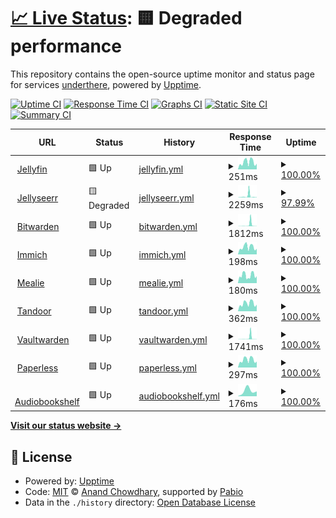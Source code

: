 # [📈 Live Status](https://status.underthere.xyz): <!--live status--> **🟨 Degraded performance**

This repository contains the open-source uptime monitor and status page for services [underthere](https://status.underthere.xyz), powered by [Upptime](https://github.com/upptime/upptime).

[![Uptime CI](https://github.com/ChrisMoriarty/upptime/workflows/Uptime%20CI/badge.svg)](https://github.com/ChrisMoriarty/upptime/actions?query=workflow%3A%22Uptime+CI%22)
[![Response Time CI](https://github.com/ChrisMoriarty/upptime/workflows/Response%20Time%20CI/badge.svg)](https://github.com/ChrisMoriarty/upptime/actions?query=workflow%3A%22Response+Time+CI%22)
[![Graphs CI](https://github.com/ChrisMoriarty/upptime/workflows/Graphs%20CI/badge.svg)](https://github.com/cmoriarty/upptime/actions?query=workflow%3A%22Graphs+CI%22)
[![Static Site CI](https://github.com/ChrisMoriarty/upptime/workflows/Static%20Site%20CI/badge.svg)](https://github.com/ChrisMoriarty/upptime/actions?query=workflow%3A%22Static+Site+CI%22)
[![Summary CI](https://github.com/ChrisMoriarty/upptime/workflows/Summary%20CI/badge.svg)](https://github.com/ChrisMoriarty/upptime/actions?query=workflow%3A%22Summary+CI%22)

<!--start: status pages-->
<!-- This summary is generated by Upptime (https://github.com/upptime/upptime) -->
<!-- Do not edit this manually, your changes will be overwritten -->
<!-- prettier-ignore -->
| URL | Status | History | Response Time | Uptime |
| --- | ------ | ------- | ------------- | ------ |
| <img alt="" src="https://icons.duckduckgo.com/ip3/jellyfin.underthere.xyz.ico" height="13"> [Jellyfin](https://jellyfin.underthere.xyz) | 🟩 Up | [jellyfin.yml](https://github.com/ChrisMoriarty/upptime/commits/HEAD/history/jellyfin.yml) | <details><summary><img alt="Response time graph" src="./graphs/jellyfin/response-time-week.png" height="20"> 251ms</summary><br><a href="https://status.underthere.xyz/history/jellyfin"><img alt="Response time 1901" src="https://img.shields.io/endpoint?url=https%3A%2F%2Fraw.githubusercontent.com%2FChrisMoriarty%2Fupptime%2FHEAD%2Fapi%2Fjellyfin%2Fresponse-time.json"></a><br><a href="https://status.underthere.xyz/history/jellyfin"><img alt="24-hour response time 196" src="https://img.shields.io/endpoint?url=https%3A%2F%2Fraw.githubusercontent.com%2FChrisMoriarty%2Fupptime%2FHEAD%2Fapi%2Fjellyfin%2Fresponse-time-day.json"></a><br><a href="https://status.underthere.xyz/history/jellyfin"><img alt="7-day response time 251" src="https://img.shields.io/endpoint?url=https%3A%2F%2Fraw.githubusercontent.com%2FChrisMoriarty%2Fupptime%2FHEAD%2Fapi%2Fjellyfin%2Fresponse-time-week.json"></a><br><a href="https://status.underthere.xyz/history/jellyfin"><img alt="30-day response time 2548" src="https://img.shields.io/endpoint?url=https%3A%2F%2Fraw.githubusercontent.com%2FChrisMoriarty%2Fupptime%2FHEAD%2Fapi%2Fjellyfin%2Fresponse-time-month.json"></a><br><a href="https://status.underthere.xyz/history/jellyfin"><img alt="1-year response time 1901" src="https://img.shields.io/endpoint?url=https%3A%2F%2Fraw.githubusercontent.com%2FChrisMoriarty%2Fupptime%2FHEAD%2Fapi%2Fjellyfin%2Fresponse-time-year.json"></a></details> | <details><summary><a href="https://status.underthere.xyz/history/jellyfin">100.00%</a></summary><a href="https://status.underthere.xyz/history/jellyfin"><img alt="All-time uptime 99.88%" src="https://img.shields.io/endpoint?url=https%3A%2F%2Fraw.githubusercontent.com%2FChrisMoriarty%2Fupptime%2FHEAD%2Fapi%2Fjellyfin%2Fuptime.json"></a><br><a href="https://status.underthere.xyz/history/jellyfin"><img alt="24-hour uptime 100.00%" src="https://img.shields.io/endpoint?url=https%3A%2F%2Fraw.githubusercontent.com%2FChrisMoriarty%2Fupptime%2FHEAD%2Fapi%2Fjellyfin%2Fuptime-day.json"></a><br><a href="https://status.underthere.xyz/history/jellyfin"><img alt="7-day uptime 100.00%" src="https://img.shields.io/endpoint?url=https%3A%2F%2Fraw.githubusercontent.com%2FChrisMoriarty%2Fupptime%2FHEAD%2Fapi%2Fjellyfin%2Fuptime-week.json"></a><br><a href="https://status.underthere.xyz/history/jellyfin"><img alt="30-day uptime 99.82%" src="https://img.shields.io/endpoint?url=https%3A%2F%2Fraw.githubusercontent.com%2FChrisMoriarty%2Fupptime%2FHEAD%2Fapi%2Fjellyfin%2Fuptime-month.json"></a><br><a href="https://status.underthere.xyz/history/jellyfin"><img alt="1-year uptime 99.88%" src="https://img.shields.io/endpoint?url=https%3A%2F%2Fraw.githubusercontent.com%2FChrisMoriarty%2Fupptime%2FHEAD%2Fapi%2Fjellyfin%2Fuptime-year.json"></a></details>
| <img alt="" src="https://icons.duckduckgo.com/ip3/jellyseerr.underthere.xyz.ico" height="13"> [Jellyseerr](https://jellyseerr.underthere.xyz) | 🟨 Degraded | [jellyseerr.yml](https://github.com/ChrisMoriarty/upptime/commits/HEAD/history/jellyseerr.yml) | <details><summary><img alt="Response time graph" src="./graphs/jellyseerr/response-time-week.png" height="20"> 2259ms</summary><br><a href="https://status.underthere.xyz/history/jellyseerr"><img alt="Response time 1445" src="https://img.shields.io/endpoint?url=https%3A%2F%2Fraw.githubusercontent.com%2FChrisMoriarty%2Fupptime%2FHEAD%2Fapi%2Fjellyseerr%2Fresponse-time.json"></a><br><a href="https://status.underthere.xyz/history/jellyseerr"><img alt="24-hour response time 2351" src="https://img.shields.io/endpoint?url=https%3A%2F%2Fraw.githubusercontent.com%2FChrisMoriarty%2Fupptime%2FHEAD%2Fapi%2Fjellyseerr%2Fresponse-time-day.json"></a><br><a href="https://status.underthere.xyz/history/jellyseerr"><img alt="7-day response time 2259" src="https://img.shields.io/endpoint?url=https%3A%2F%2Fraw.githubusercontent.com%2FChrisMoriarty%2Fupptime%2FHEAD%2Fapi%2Fjellyseerr%2Fresponse-time-week.json"></a><br><a href="https://status.underthere.xyz/history/jellyseerr"><img alt="30-day response time 1985" src="https://img.shields.io/endpoint?url=https%3A%2F%2Fraw.githubusercontent.com%2FChrisMoriarty%2Fupptime%2FHEAD%2Fapi%2Fjellyseerr%2Fresponse-time-month.json"></a><br><a href="https://status.underthere.xyz/history/jellyseerr"><img alt="1-year response time 1445" src="https://img.shields.io/endpoint?url=https%3A%2F%2Fraw.githubusercontent.com%2FChrisMoriarty%2Fupptime%2FHEAD%2Fapi%2Fjellyseerr%2Fresponse-time-year.json"></a></details> | <details><summary><a href="https://status.underthere.xyz/history/jellyseerr">97.99%</a></summary><a href="https://status.underthere.xyz/history/jellyseerr"><img alt="All-time uptime 99.71%" src="https://img.shields.io/endpoint?url=https%3A%2F%2Fraw.githubusercontent.com%2FChrisMoriarty%2Fupptime%2FHEAD%2Fapi%2Fjellyseerr%2Fuptime.json"></a><br><a href="https://status.underthere.xyz/history/jellyseerr"><img alt="24-hour uptime 85.90%" src="https://img.shields.io/endpoint?url=https%3A%2F%2Fraw.githubusercontent.com%2FChrisMoriarty%2Fupptime%2FHEAD%2Fapi%2Fjellyseerr%2Fuptime-day.json"></a><br><a href="https://status.underthere.xyz/history/jellyseerr"><img alt="7-day uptime 97.99%" src="https://img.shields.io/endpoint?url=https%3A%2F%2Fraw.githubusercontent.com%2FChrisMoriarty%2Fupptime%2FHEAD%2Fapi%2Fjellyseerr%2Fuptime-week.json"></a><br><a href="https://status.underthere.xyz/history/jellyseerr"><img alt="30-day uptime 99.54%" src="https://img.shields.io/endpoint?url=https%3A%2F%2Fraw.githubusercontent.com%2FChrisMoriarty%2Fupptime%2FHEAD%2Fapi%2Fjellyseerr%2Fuptime-month.json"></a><br><a href="https://status.underthere.xyz/history/jellyseerr"><img alt="1-year uptime 99.71%" src="https://img.shields.io/endpoint?url=https%3A%2F%2Fraw.githubusercontent.com%2FChrisMoriarty%2Fupptime%2FHEAD%2Fapi%2Fjellyseerr%2Fuptime-year.json"></a></details>
| <img alt="" src="https://bitwarden.underthere.xyz/favicon.ico" height="13"> [Bitwarden](https://bitwarden.underthere.xyz) | 🟩 Up | [bitwarden.yml](https://github.com/ChrisMoriarty/upptime/commits/HEAD/history/bitwarden.yml) | <details><summary><img alt="Response time graph" src="./graphs/bitwarden/response-time-week.png" height="20"> 1812ms</summary><br><a href="https://status.underthere.xyz/history/bitwarden"><img alt="Response time 1217" src="https://img.shields.io/endpoint?url=https%3A%2F%2Fraw.githubusercontent.com%2FChrisMoriarty%2Fupptime%2FHEAD%2Fapi%2Fbitwarden%2Fresponse-time.json"></a><br><a href="https://status.underthere.xyz/history/bitwarden"><img alt="24-hour response time 153" src="https://img.shields.io/endpoint?url=https%3A%2F%2Fraw.githubusercontent.com%2FChrisMoriarty%2Fupptime%2FHEAD%2Fapi%2Fbitwarden%2Fresponse-time-day.json"></a><br><a href="https://status.underthere.xyz/history/bitwarden"><img alt="7-day response time 1812" src="https://img.shields.io/endpoint?url=https%3A%2F%2Fraw.githubusercontent.com%2FChrisMoriarty%2Fupptime%2FHEAD%2Fapi%2Fbitwarden%2Fresponse-time-week.json"></a><br><a href="https://status.underthere.xyz/history/bitwarden"><img alt="30-day response time 1030" src="https://img.shields.io/endpoint?url=https%3A%2F%2Fraw.githubusercontent.com%2FChrisMoriarty%2Fupptime%2FHEAD%2Fapi%2Fbitwarden%2Fresponse-time-month.json"></a><br><a href="https://status.underthere.xyz/history/bitwarden"><img alt="1-year response time 1217" src="https://img.shields.io/endpoint?url=https%3A%2F%2Fraw.githubusercontent.com%2FChrisMoriarty%2Fupptime%2FHEAD%2Fapi%2Fbitwarden%2Fresponse-time-year.json"></a></details> | <details><summary><a href="https://status.underthere.xyz/history/bitwarden">100.00%</a></summary><a href="https://status.underthere.xyz/history/bitwarden"><img alt="All-time uptime 99.87%" src="https://img.shields.io/endpoint?url=https%3A%2F%2Fraw.githubusercontent.com%2FChrisMoriarty%2Fupptime%2FHEAD%2Fapi%2Fbitwarden%2Fuptime.json"></a><br><a href="https://status.underthere.xyz/history/bitwarden"><img alt="24-hour uptime 100.00%" src="https://img.shields.io/endpoint?url=https%3A%2F%2Fraw.githubusercontent.com%2FChrisMoriarty%2Fupptime%2FHEAD%2Fapi%2Fbitwarden%2Fuptime-day.json"></a><br><a href="https://status.underthere.xyz/history/bitwarden"><img alt="7-day uptime 100.00%" src="https://img.shields.io/endpoint?url=https%3A%2F%2Fraw.githubusercontent.com%2FChrisMoriarty%2Fupptime%2FHEAD%2Fapi%2Fbitwarden%2Fuptime-week.json"></a><br><a href="https://status.underthere.xyz/history/bitwarden"><img alt="30-day uptime 100.00%" src="https://img.shields.io/endpoint?url=https%3A%2F%2Fraw.githubusercontent.com%2FChrisMoriarty%2Fupptime%2FHEAD%2Fapi%2Fbitwarden%2Fuptime-month.json"></a><br><a href="https://status.underthere.xyz/history/bitwarden"><img alt="1-year uptime 99.87%" src="https://img.shields.io/endpoint?url=https%3A%2F%2Fraw.githubusercontent.com%2FChrisMoriarty%2Fupptime%2FHEAD%2Fapi%2Fbitwarden%2Fuptime-year.json"></a></details>
| <img alt="" src="https://icons.duckduckgo.com/ip3/immich.underthere.xyz.ico" height="13"> [Immich](https://immich.underthere.xyz) | 🟩 Up | [immich.yml](https://github.com/ChrisMoriarty/upptime/commits/HEAD/history/immich.yml) | <details><summary><img alt="Response time graph" src="./graphs/immich/response-time-week.png" height="20"> 198ms</summary><br><a href="https://status.underthere.xyz/history/immich"><img alt="Response time 791" src="https://img.shields.io/endpoint?url=https%3A%2F%2Fraw.githubusercontent.com%2FChrisMoriarty%2Fupptime%2FHEAD%2Fapi%2Fimmich%2Fresponse-time.json"></a><br><a href="https://status.underthere.xyz/history/immich"><img alt="24-hour response time 151" src="https://img.shields.io/endpoint?url=https%3A%2F%2Fraw.githubusercontent.com%2FChrisMoriarty%2Fupptime%2FHEAD%2Fapi%2Fimmich%2Fresponse-time-day.json"></a><br><a href="https://status.underthere.xyz/history/immich"><img alt="7-day response time 198" src="https://img.shields.io/endpoint?url=https%3A%2F%2Fraw.githubusercontent.com%2FChrisMoriarty%2Fupptime%2FHEAD%2Fapi%2Fimmich%2Fresponse-time-week.json"></a><br><a href="https://status.underthere.xyz/history/immich"><img alt="30-day response time 1194" src="https://img.shields.io/endpoint?url=https%3A%2F%2Fraw.githubusercontent.com%2FChrisMoriarty%2Fupptime%2FHEAD%2Fapi%2Fimmich%2Fresponse-time-month.json"></a><br><a href="https://status.underthere.xyz/history/immich"><img alt="1-year response time 791" src="https://img.shields.io/endpoint?url=https%3A%2F%2Fraw.githubusercontent.com%2FChrisMoriarty%2Fupptime%2FHEAD%2Fapi%2Fimmich%2Fresponse-time-year.json"></a></details> | <details><summary><a href="https://status.underthere.xyz/history/immich">100.00%</a></summary><a href="https://status.underthere.xyz/history/immich"><img alt="All-time uptime 99.93%" src="https://img.shields.io/endpoint?url=https%3A%2F%2Fraw.githubusercontent.com%2FChrisMoriarty%2Fupptime%2FHEAD%2Fapi%2Fimmich%2Fuptime.json"></a><br><a href="https://status.underthere.xyz/history/immich"><img alt="24-hour uptime 100.00%" src="https://img.shields.io/endpoint?url=https%3A%2F%2Fraw.githubusercontent.com%2FChrisMoriarty%2Fupptime%2FHEAD%2Fapi%2Fimmich%2Fuptime-day.json"></a><br><a href="https://status.underthere.xyz/history/immich"><img alt="7-day uptime 100.00%" src="https://img.shields.io/endpoint?url=https%3A%2F%2Fraw.githubusercontent.com%2FChrisMoriarty%2Fupptime%2FHEAD%2Fapi%2Fimmich%2Fuptime-week.json"></a><br><a href="https://status.underthere.xyz/history/immich"><img alt="30-day uptime 99.98%" src="https://img.shields.io/endpoint?url=https%3A%2F%2Fraw.githubusercontent.com%2FChrisMoriarty%2Fupptime%2FHEAD%2Fapi%2Fimmich%2Fuptime-month.json"></a><br><a href="https://status.underthere.xyz/history/immich"><img alt="1-year uptime 99.93%" src="https://img.shields.io/endpoint?url=https%3A%2F%2Fraw.githubusercontent.com%2FChrisMoriarty%2Fupptime%2FHEAD%2Fapi%2Fimmich%2Fuptime-year.json"></a></details>
| <img alt="" src="https://icons.duckduckgo.com/ip3/mealie.underthere.xyz.ico" height="13"> [Mealie](https://mealie.underthere.xyz) | 🟩 Up | [mealie.yml](https://github.com/ChrisMoriarty/upptime/commits/HEAD/history/mealie.yml) | <details><summary><img alt="Response time graph" src="./graphs/mealie/response-time-week.png" height="20"> 180ms</summary><br><a href="https://status.underthere.xyz/history/mealie"><img alt="Response time 446" src="https://img.shields.io/endpoint?url=https%3A%2F%2Fraw.githubusercontent.com%2FChrisMoriarty%2Fupptime%2FHEAD%2Fapi%2Fmealie%2Fresponse-time.json"></a><br><a href="https://status.underthere.xyz/history/mealie"><img alt="24-hour response time 164" src="https://img.shields.io/endpoint?url=https%3A%2F%2Fraw.githubusercontent.com%2FChrisMoriarty%2Fupptime%2FHEAD%2Fapi%2Fmealie%2Fresponse-time-day.json"></a><br><a href="https://status.underthere.xyz/history/mealie"><img alt="7-day response time 180" src="https://img.shields.io/endpoint?url=https%3A%2F%2Fraw.githubusercontent.com%2FChrisMoriarty%2Fupptime%2FHEAD%2Fapi%2Fmealie%2Fresponse-time-week.json"></a><br><a href="https://status.underthere.xyz/history/mealie"><img alt="30-day response time 174" src="https://img.shields.io/endpoint?url=https%3A%2F%2Fraw.githubusercontent.com%2FChrisMoriarty%2Fupptime%2FHEAD%2Fapi%2Fmealie%2Fresponse-time-month.json"></a><br><a href="https://status.underthere.xyz/history/mealie"><img alt="1-year response time 446" src="https://img.shields.io/endpoint?url=https%3A%2F%2Fraw.githubusercontent.com%2FChrisMoriarty%2Fupptime%2FHEAD%2Fapi%2Fmealie%2Fresponse-time-year.json"></a></details> | <details><summary><a href="https://status.underthere.xyz/history/mealie">100.00%</a></summary><a href="https://status.underthere.xyz/history/mealie"><img alt="All-time uptime 99.88%" src="https://img.shields.io/endpoint?url=https%3A%2F%2Fraw.githubusercontent.com%2FChrisMoriarty%2Fupptime%2FHEAD%2Fapi%2Fmealie%2Fuptime.json"></a><br><a href="https://status.underthere.xyz/history/mealie"><img alt="24-hour uptime 100.00%" src="https://img.shields.io/endpoint?url=https%3A%2F%2Fraw.githubusercontent.com%2FChrisMoriarty%2Fupptime%2FHEAD%2Fapi%2Fmealie%2Fuptime-day.json"></a><br><a href="https://status.underthere.xyz/history/mealie"><img alt="7-day uptime 100.00%" src="https://img.shields.io/endpoint?url=https%3A%2F%2Fraw.githubusercontent.com%2FChrisMoriarty%2Fupptime%2FHEAD%2Fapi%2Fmealie%2Fuptime-week.json"></a><br><a href="https://status.underthere.xyz/history/mealie"><img alt="30-day uptime 100.00%" src="https://img.shields.io/endpoint?url=https%3A%2F%2Fraw.githubusercontent.com%2FChrisMoriarty%2Fupptime%2FHEAD%2Fapi%2Fmealie%2Fuptime-month.json"></a><br><a href="https://status.underthere.xyz/history/mealie"><img alt="1-year uptime 99.88%" src="https://img.shields.io/endpoint?url=https%3A%2F%2Fraw.githubusercontent.com%2FChrisMoriarty%2Fupptime%2FHEAD%2Fapi%2Fmealie%2Fuptime-year.json"></a></details>
| <img alt="" src="https://icons.duckduckgo.com/ip3/tandoor.underthere.xyz.ico" height="13"> [Tandoor](https://tandoor.underthere.xyz) | 🟩 Up | [tandoor.yml](https://github.com/ChrisMoriarty/upptime/commits/HEAD/history/tandoor.yml) | <details><summary><img alt="Response time graph" src="./graphs/tandoor/response-time-week.png" height="20"> 362ms</summary><br><a href="https://status.underthere.xyz/history/tandoor"><img alt="Response time 427" src="https://img.shields.io/endpoint?url=https%3A%2F%2Fraw.githubusercontent.com%2FChrisMoriarty%2Fupptime%2FHEAD%2Fapi%2Ftandoor%2Fresponse-time.json"></a><br><a href="https://status.underthere.xyz/history/tandoor"><img alt="24-hour response time 307" src="https://img.shields.io/endpoint?url=https%3A%2F%2Fraw.githubusercontent.com%2FChrisMoriarty%2Fupptime%2FHEAD%2Fapi%2Ftandoor%2Fresponse-time-day.json"></a><br><a href="https://status.underthere.xyz/history/tandoor"><img alt="7-day response time 362" src="https://img.shields.io/endpoint?url=https%3A%2F%2Fraw.githubusercontent.com%2FChrisMoriarty%2Fupptime%2FHEAD%2Fapi%2Ftandoor%2Fresponse-time-week.json"></a><br><a href="https://status.underthere.xyz/history/tandoor"><img alt="30-day response time 436" src="https://img.shields.io/endpoint?url=https%3A%2F%2Fraw.githubusercontent.com%2FChrisMoriarty%2Fupptime%2FHEAD%2Fapi%2Ftandoor%2Fresponse-time-month.json"></a><br><a href="https://status.underthere.xyz/history/tandoor"><img alt="1-year response time 427" src="https://img.shields.io/endpoint?url=https%3A%2F%2Fraw.githubusercontent.com%2FChrisMoriarty%2Fupptime%2FHEAD%2Fapi%2Ftandoor%2Fresponse-time-year.json"></a></details> | <details><summary><a href="https://status.underthere.xyz/history/tandoor">100.00%</a></summary><a href="https://status.underthere.xyz/history/tandoor"><img alt="All-time uptime 99.99%" src="https://img.shields.io/endpoint?url=https%3A%2F%2Fraw.githubusercontent.com%2FChrisMoriarty%2Fupptime%2FHEAD%2Fapi%2Ftandoor%2Fuptime.json"></a><br><a href="https://status.underthere.xyz/history/tandoor"><img alt="24-hour uptime 100.00%" src="https://img.shields.io/endpoint?url=https%3A%2F%2Fraw.githubusercontent.com%2FChrisMoriarty%2Fupptime%2FHEAD%2Fapi%2Ftandoor%2Fuptime-day.json"></a><br><a href="https://status.underthere.xyz/history/tandoor"><img alt="7-day uptime 100.00%" src="https://img.shields.io/endpoint?url=https%3A%2F%2Fraw.githubusercontent.com%2FChrisMoriarty%2Fupptime%2FHEAD%2Fapi%2Ftandoor%2Fuptime-week.json"></a><br><a href="https://status.underthere.xyz/history/tandoor"><img alt="30-day uptime 99.99%" src="https://img.shields.io/endpoint?url=https%3A%2F%2Fraw.githubusercontent.com%2FChrisMoriarty%2Fupptime%2FHEAD%2Fapi%2Ftandoor%2Fuptime-month.json"></a><br><a href="https://status.underthere.xyz/history/tandoor"><img alt="1-year uptime 99.99%" src="https://img.shields.io/endpoint?url=https%3A%2F%2Fraw.githubusercontent.com%2FChrisMoriarty%2Fupptime%2FHEAD%2Fapi%2Ftandoor%2Fuptime-year.json"></a></details>
| <img alt="" src="https://icons.duckduckgo.com/ip3/vaultwarden.underthere.xyz.ico" height="13"> [Vaultwarden](https://vaultwarden.underthere.xyz) | 🟩 Up | [vaultwarden.yml](https://github.com/ChrisMoriarty/upptime/commits/HEAD/history/vaultwarden.yml) | <details><summary><img alt="Response time graph" src="./graphs/vaultwarden/response-time-week.png" height="20"> 1741ms</summary><br><a href="https://status.underthere.xyz/history/vaultwarden"><img alt="Response time 1598" src="https://img.shields.io/endpoint?url=https%3A%2F%2Fraw.githubusercontent.com%2FChrisMoriarty%2Fupptime%2FHEAD%2Fapi%2Fvaultwarden%2Fresponse-time.json"></a><br><a href="https://status.underthere.xyz/history/vaultwarden"><img alt="24-hour response time 136" src="https://img.shields.io/endpoint?url=https%3A%2F%2Fraw.githubusercontent.com%2FChrisMoriarty%2Fupptime%2FHEAD%2Fapi%2Fvaultwarden%2Fresponse-time-day.json"></a><br><a href="https://status.underthere.xyz/history/vaultwarden"><img alt="7-day response time 1741" src="https://img.shields.io/endpoint?url=https%3A%2F%2Fraw.githubusercontent.com%2FChrisMoriarty%2Fupptime%2FHEAD%2Fapi%2Fvaultwarden%2Fresponse-time-week.json"></a><br><a href="https://status.underthere.xyz/history/vaultwarden"><img alt="30-day response time 1657" src="https://img.shields.io/endpoint?url=https%3A%2F%2Fraw.githubusercontent.com%2FChrisMoriarty%2Fupptime%2FHEAD%2Fapi%2Fvaultwarden%2Fresponse-time-month.json"></a><br><a href="https://status.underthere.xyz/history/vaultwarden"><img alt="1-year response time 1598" src="https://img.shields.io/endpoint?url=https%3A%2F%2Fraw.githubusercontent.com%2FChrisMoriarty%2Fupptime%2FHEAD%2Fapi%2Fvaultwarden%2Fresponse-time-year.json"></a></details> | <details><summary><a href="https://status.underthere.xyz/history/vaultwarden">100.00%</a></summary><a href="https://status.underthere.xyz/history/vaultwarden"><img alt="All-time uptime 99.99%" src="https://img.shields.io/endpoint?url=https%3A%2F%2Fraw.githubusercontent.com%2FChrisMoriarty%2Fupptime%2FHEAD%2Fapi%2Fvaultwarden%2Fuptime.json"></a><br><a href="https://status.underthere.xyz/history/vaultwarden"><img alt="24-hour uptime 100.00%" src="https://img.shields.io/endpoint?url=https%3A%2F%2Fraw.githubusercontent.com%2FChrisMoriarty%2Fupptime%2FHEAD%2Fapi%2Fvaultwarden%2Fuptime-day.json"></a><br><a href="https://status.underthere.xyz/history/vaultwarden"><img alt="7-day uptime 100.00%" src="https://img.shields.io/endpoint?url=https%3A%2F%2Fraw.githubusercontent.com%2FChrisMoriarty%2Fupptime%2FHEAD%2Fapi%2Fvaultwarden%2Fuptime-week.json"></a><br><a href="https://status.underthere.xyz/history/vaultwarden"><img alt="30-day uptime 99.99%" src="https://img.shields.io/endpoint?url=https%3A%2F%2Fraw.githubusercontent.com%2FChrisMoriarty%2Fupptime%2FHEAD%2Fapi%2Fvaultwarden%2Fuptime-month.json"></a><br><a href="https://status.underthere.xyz/history/vaultwarden"><img alt="1-year uptime 99.99%" src="https://img.shields.io/endpoint?url=https%3A%2F%2Fraw.githubusercontent.com%2FChrisMoriarty%2Fupptime%2FHEAD%2Fapi%2Fvaultwarden%2Fuptime-year.json"></a></details>
| <img alt="" src="https://icons.duckduckgo.com/ip3/paperless.underthere.xyz.ico" height="13"> [Paperless](https://paperless.underthere.xyz) | 🟩 Up | [paperless.yml](https://github.com/ChrisMoriarty/upptime/commits/HEAD/history/paperless.yml) | <details><summary><img alt="Response time graph" src="./graphs/paperless/response-time-week.png" height="20"> 297ms</summary><br><a href="https://status.underthere.xyz/history/paperless"><img alt="Response time 283" src="https://img.shields.io/endpoint?url=https%3A%2F%2Fraw.githubusercontent.com%2FChrisMoriarty%2Fupptime%2FHEAD%2Fapi%2Fpaperless%2Fresponse-time.json"></a><br><a href="https://status.underthere.xyz/history/paperless"><img alt="24-hour response time 227" src="https://img.shields.io/endpoint?url=https%3A%2F%2Fraw.githubusercontent.com%2FChrisMoriarty%2Fupptime%2FHEAD%2Fapi%2Fpaperless%2Fresponse-time-day.json"></a><br><a href="https://status.underthere.xyz/history/paperless"><img alt="7-day response time 297" src="https://img.shields.io/endpoint?url=https%3A%2F%2Fraw.githubusercontent.com%2FChrisMoriarty%2Fupptime%2FHEAD%2Fapi%2Fpaperless%2Fresponse-time-week.json"></a><br><a href="https://status.underthere.xyz/history/paperless"><img alt="30-day response time 283" src="https://img.shields.io/endpoint?url=https%3A%2F%2Fraw.githubusercontent.com%2FChrisMoriarty%2Fupptime%2FHEAD%2Fapi%2Fpaperless%2Fresponse-time-month.json"></a><br><a href="https://status.underthere.xyz/history/paperless"><img alt="1-year response time 283" src="https://img.shields.io/endpoint?url=https%3A%2F%2Fraw.githubusercontent.com%2FChrisMoriarty%2Fupptime%2FHEAD%2Fapi%2Fpaperless%2Fresponse-time-year.json"></a></details> | <details><summary><a href="https://status.underthere.xyz/history/paperless">100.00%</a></summary><a href="https://status.underthere.xyz/history/paperless"><img alt="All-time uptime 99.99%" src="https://img.shields.io/endpoint?url=https%3A%2F%2Fraw.githubusercontent.com%2FChrisMoriarty%2Fupptime%2FHEAD%2Fapi%2Fpaperless%2Fuptime.json"></a><br><a href="https://status.underthere.xyz/history/paperless"><img alt="24-hour uptime 100.00%" src="https://img.shields.io/endpoint?url=https%3A%2F%2Fraw.githubusercontent.com%2FChrisMoriarty%2Fupptime%2FHEAD%2Fapi%2Fpaperless%2Fuptime-day.json"></a><br><a href="https://status.underthere.xyz/history/paperless"><img alt="7-day uptime 100.00%" src="https://img.shields.io/endpoint?url=https%3A%2F%2Fraw.githubusercontent.com%2FChrisMoriarty%2Fupptime%2FHEAD%2Fapi%2Fpaperless%2Fuptime-week.json"></a><br><a href="https://status.underthere.xyz/history/paperless"><img alt="30-day uptime 99.99%" src="https://img.shields.io/endpoint?url=https%3A%2F%2Fraw.githubusercontent.com%2FChrisMoriarty%2Fupptime%2FHEAD%2Fapi%2Fpaperless%2Fuptime-month.json"></a><br><a href="https://status.underthere.xyz/history/paperless"><img alt="1-year uptime 99.99%" src="https://img.shields.io/endpoint?url=https%3A%2F%2Fraw.githubusercontent.com%2FChrisMoriarty%2Fupptime%2FHEAD%2Fapi%2Fpaperless%2Fuptime-year.json"></a></details>
| <img alt="" src="https://icons.duckduckgo.com/ip3/audiobookshelf.underthere.xyz.ico" height="13"> [Audiobookshelf](https://audiobookshelf.underthere.xyz) | 🟩 Up | [audiobookshelf.yml](https://github.com/ChrisMoriarty/upptime/commits/HEAD/history/audiobookshelf.yml) | <details><summary><img alt="Response time graph" src="./graphs/audiobookshelf/response-time-week.png" height="20"> 176ms</summary><br><a href="https://status.underthere.xyz/history/audiobookshelf"><img alt="Response time 176" src="https://img.shields.io/endpoint?url=https%3A%2F%2Fraw.githubusercontent.com%2FChrisMoriarty%2Fupptime%2FHEAD%2Fapi%2Faudiobookshelf%2Fresponse-time.json"></a><br><a href="https://status.underthere.xyz/history/audiobookshelf"><img alt="24-hour response time 151" src="https://img.shields.io/endpoint?url=https%3A%2F%2Fraw.githubusercontent.com%2FChrisMoriarty%2Fupptime%2FHEAD%2Fapi%2Faudiobookshelf%2Fresponse-time-day.json"></a><br><a href="https://status.underthere.xyz/history/audiobookshelf"><img alt="7-day response time 176" src="https://img.shields.io/endpoint?url=https%3A%2F%2Fraw.githubusercontent.com%2FChrisMoriarty%2Fupptime%2FHEAD%2Fapi%2Faudiobookshelf%2Fresponse-time-week.json"></a><br><a href="https://status.underthere.xyz/history/audiobookshelf"><img alt="30-day response time 176" src="https://img.shields.io/endpoint?url=https%3A%2F%2Fraw.githubusercontent.com%2FChrisMoriarty%2Fupptime%2FHEAD%2Fapi%2Faudiobookshelf%2Fresponse-time-month.json"></a><br><a href="https://status.underthere.xyz/history/audiobookshelf"><img alt="1-year response time 176" src="https://img.shields.io/endpoint?url=https%3A%2F%2Fraw.githubusercontent.com%2FChrisMoriarty%2Fupptime%2FHEAD%2Fapi%2Faudiobookshelf%2Fresponse-time-year.json"></a></details> | <details><summary><a href="https://status.underthere.xyz/history/audiobookshelf">100.00%</a></summary><a href="https://status.underthere.xyz/history/audiobookshelf"><img alt="All-time uptime 100.00%" src="https://img.shields.io/endpoint?url=https%3A%2F%2Fraw.githubusercontent.com%2FChrisMoriarty%2Fupptime%2FHEAD%2Fapi%2Faudiobookshelf%2Fuptime.json"></a><br><a href="https://status.underthere.xyz/history/audiobookshelf"><img alt="24-hour uptime 100.00%" src="https://img.shields.io/endpoint?url=https%3A%2F%2Fraw.githubusercontent.com%2FChrisMoriarty%2Fupptime%2FHEAD%2Fapi%2Faudiobookshelf%2Fuptime-day.json"></a><br><a href="https://status.underthere.xyz/history/audiobookshelf"><img alt="7-day uptime 100.00%" src="https://img.shields.io/endpoint?url=https%3A%2F%2Fraw.githubusercontent.com%2FChrisMoriarty%2Fupptime%2FHEAD%2Fapi%2Faudiobookshelf%2Fuptime-week.json"></a><br><a href="https://status.underthere.xyz/history/audiobookshelf"><img alt="30-day uptime 100.00%" src="https://img.shields.io/endpoint?url=https%3A%2F%2Fraw.githubusercontent.com%2FChrisMoriarty%2Fupptime%2FHEAD%2Fapi%2Faudiobookshelf%2Fuptime-month.json"></a><br><a href="https://status.underthere.xyz/history/audiobookshelf"><img alt="1-year uptime 100.00%" src="https://img.shields.io/endpoint?url=https%3A%2F%2Fraw.githubusercontent.com%2FChrisMoriarty%2Fupptime%2FHEAD%2Fapi%2Faudiobookshelf%2Fuptime-year.json"></a></details>

<!--end: status pages-->

[**Visit our status website →**](https://status.underthere.xyz)

## 📄 License

- Powered by: [Upptime](https://github.com/upptime/upptime)
- Code: [MIT](./LICENSE) © [Anand Chowdhary](https://anandchowdhary.com), supported by [Pabio](https://pabio.com)
- Data in the `./history` directory: [Open Database License](https://opendatacommons.org/licenses/odbl/1-0/)
